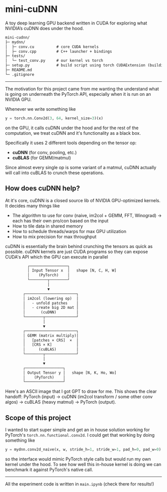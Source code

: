 # mini-cuDNN
A toy deep learning GPU backend written in CUDA for exploring what NVIDIA’s cuDNN does under the hood.

```txt
mini-cudnn/
├─ mydnn/
│  ├─ conv.cu          # core CUDA kernels
│  ├─ conv.cpp         # C++ launcher + bindings
├─ tests/
│  └─ test_conv.py     # our kernel vs torch
├─ setup.py            # build script using torch CUDAExtension (building the kernel)
├─ README.md
└─ .gitignore
```

---

The motivation for this project came from me wanting the understand what is going on underneath the PyTorch API, especially when it is run on an NVIDIA GPU.

Whenever we write something like
```py
y = torch.nn.Conv2d(3, 64, kernel_size=3)(x)
```

on the GPU, it calls cuDNN under the hood and for the rest of the computation, we treat cuDNN and it's functionality as a black box. 

Specifically it uses 2 different tools depending on the tensor op: 
- **cuDNN** (for conv, pooling, etc.)  
- **cuBLAS** (for GEMM/matmul)

Since almost every single op is some variant of a matmul, cuDNN actually will call into cuBLAS to crunch these operations.

## How does cuDNN help? 

At it's core, cuDNN is a closed source lib of NVIDIA GPU-optimized kernels. It decides many things like
- The algorithm to use for conv (naive, im2col + GEMM, FFT, Winograd) → each has their own pro/con based on the input
- How to tile data in shared memory
- How to schedule threads/warps for max GPU utilization
- How to mix precision for max throughput

cuDNN is essentially the brain behind crunching the tensors as quick as possible. cuDNN kernels are just CUDA programs so they can expose CUDA's API which the GPU can execute in parallel

```txt
          ┌─────────────────┐
          │ Input Tensor x  │   shape [N, C, H, W]
          │    (PyTorch)    │
          └────────┬────────┘
                   │
                   ▼
        ┌───────────────────────┐
        │ im2col (lowering op)  │
        │   - unfold patches    │
        │   - create big 2D mat │
        │       (cuDNN)         │
        └────────┬──────────────┘
                 │
                 ▼
        ┌───────────────────────┐
        │ GEMM (matrix multiply)│
        │   [patches × CRS]  ×  │
        │   [CRS × K]           │
        │      (cuBLAS)         │
        └────────┬──────────────┘
                 │
                 ▼
        ┌─────────────────┐
        │ Output Tensor y │   shape [N, K, Ho, Wo]
        │    (PyTorch)    │
        └─────────────────┘
```

Here's an ASCII image that I got GPT to draw for me. This shows the clear handoff: PyTorch (input) → cuDNN (im2col transform / some other conv algos) → cuBLAS (heavy matmul) → PyTorch (output).

## Scope of this project

I wanted to start super simple and get an in house solution working for PyTorch's `torch.nn.functional.conv2d`. I could get that working by doing something like

```py
y = mydnn.conv2d_naive(x, w, stride_h=1, stride_w=1, pad_h=0, pad_w=0)
```

so the interface would mimic PyTorch style calls but would run my own kernel under the hood. To see how well this in-house kernel is doing we can benchmark it against PyTorch's native call.

---

All the experiment code is written in `main.ipynb` (check there for results!)